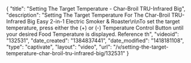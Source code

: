 {
    "title": "Setting The Target Temperature - Char-Broil TRU-Infrared Big",
    "description": "Setting The Target Temperature For The Char-Broil TRU-Infrared Big Easy 2-in-1 Electric Smoker & Roaster\n\nTo set the target temperature, press either the (+) or (-) Temperature Control Button until your desired Food Temperature is displayed.  Reference th",
    "videoid": "132531",
    "date_created": "1384837441",
    "date_modified": "1418181108",
    "type": "captivate",
    "layout": "video",
    "url": "\/v\/setting-the-target-temperature-char-broil-tru-infrared-big\/132531"
}